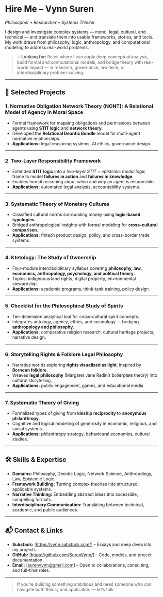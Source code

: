 # Hire Me – Vynn Suren  
*Philosopher • Researcher • Systems Thinker*  

I design and investigate complex systems — moral, legal, cultural, and technical — and translate them into usable frameworks, stories, and tools. My work draws from philosophy, logic, anthropology, and computational modeling to address real-world problems.  

> 💡 **Looking for:** Roles where I can apply deep conceptual analysis, build formal and computational models, and bridge theory with real-world impact — in research, governance, law-tech, or interdisciplinary problem-solving.

---

## 📌 Selected Projects

### 1. **Normative Obligation Network Theory (NONT): A Relational Model of Agency in Moral Space**
- Formal framework for mapping obligations and permissions between agents using **STIT logic** and **network theory**.
- Developed the **Relational Deontic Bundle** model for multi-agent normative relationships.
- **Applications:** legal reasoning systems, AI ethics, governance design.

---

### 2. **Two-Layer Responsibility Framework**
- Extended **STIT logic** into a *two-layer STIT + epistemic modal logic* frame to model **failures in action** and **failures in knowledge**.
- Enables formal reasoning about *when* and *why* an agent is responsible.
- **Applications:** automated legal analysis, accountability systems.

---

### 3. **Systematic Theory of Monetary Cultures**
- Classified cultural norms surrounding money using **logic-based typologies**.
- Bridged anthropological insights with formal modeling for **cross-cultural comparison**.
- **Applications:** fintech product design, policy, and cross-border trade systems.

---

### 4. **Ktetology: The Study of Ownership**
- Four-module interdisciplinary syllabus covering **philosophy, law, economics, anthropology, psychology, and political theory**.
- Topics: indigenous land rights, digital property, environmental stewardship.
- **Applications:** academic programs, think-tank training, policy design.

---

### 5. **Checklist for the Philosophical Study of Spirits**
- Ten-dimension analytical tool for cross-cultural spirit concepts.
- Integrates ontology, agency, ethics, and cosmology — bridging **anthropology and philosophy**.
- **Applications:** comparative religion research, cultural heritage projects, narrative design.

---

### 6. **Storytelling Rights & Folklore Legal Philosophy**
- Narrative worlds exploring **rights visualized as light**, inspired by **Bornean folklore**.
- Weaves **legal philosophy** (Margaret Jane Radin’s boilerplate theory) into cultural storytelling.
- **Applications:** public engagement, games, and educational media.

---

### 7. **Systematic Theory of Giving**
- Formalized types of giving from **kinship reciprocity** to **anonymous philanthropy**.
- Cognitive and logical modeling of generosity in economic, religious, and social systems.
- **Applications:** philanthropy strategy, behavioural economics, cultural studies.

---

## 🛠️ Skills & Expertise
- **Domains:** Philosophy, Deontic Logic, Network Science, Anthropology, Law, Epistemic Logic.
- **Framework Building:** Turning complex theories into structured, applicable systems.
- **Narrative Thinking:** Embedding abstract ideas into accessible, compelling formats.
- **Interdisciplinary Communication:** Translating between technical, academic, and public audiences.

---

## 📬 Contact & Links
- **Substack:** [https://vynn.substack.com/] – Essays and deep dives into my projects.
- **GitHub:** [https://github.com/SurenVynn/] – Code, models, and project documentation.
- **Email:** [surenvynn@gmail.com] – Open to collaborations, consulting, and full-time roles.

---

> If you’re building something ambitious and need someone who can navigate both theory and application — let’s talk.

